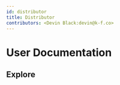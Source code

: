```yaml
---
id: distributor
title: Distributor
contributors: <Devin Black:devin@k-f.co>
---
```


# User Documentation 

## Explore
